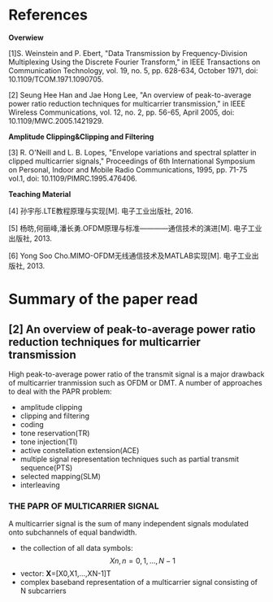 # References
**Overwiew**

[1]S. Weinstein and P. Ebert, "Data Transmission by Frequency-Division Multiplexing Using the Discrete Fourier Transform," in IEEE Transactions on Communication Technology, vol. 19, no. 5, pp. 628-634, October 1971, doi: 10.1109/TCOM.1971.1090705.

[2] Seung Hee Han and Jae Hong Lee, "An overview of peak-to-average power ratio reduction techniques for multicarrier transmission," in IEEE Wireless Communications, vol. 12, no. 2, pp. 56-65, April 2005, doi: 10.1109/MWC.2005.1421929.

**Amplitude Clipping&Clipping and Filtering**

[3] R. O'Neill and L. B. Lopes, "Envelope variations and spectral splatter in clipped multicarrier signals," Proceedings of 6th International Symposium on Personal, Indoor and Mobile Radio Communications, 1995, pp. 71-75 vol.1, doi: 10.1109/PIMRC.1995.476406.


**Teaching Material**

[4] 孙宇彤.LTE教程原理与实现[M]. 电子工业出版社, 2016.

[5] 杨昉,何丽峰,潘长勇.OFDM原理与标准————通信技术的演进[M]. 电子工业出版社, 2013.

[6] Yong Soo Cho.MIMO-OFDM无线通信技术及MATLAB实现[M]. 电子工业出版社, 2013.



# Summary of the paper read

## [2] An overview of peak-to-average power ratio reduction techniques for multicarrier transmission
High peak-to-average power ratio of the transmit signal is a major drawback of multicarrier tranmission such as OFDM or DMT.
A number of approaches to deal with the PAPR problem:
* amplitude clipping
* clipping and filtering
* coding
* tone reservation(TR)
* tone injection(TI)
* active constellation extension(ACE)
* multiple signal representation techniques such as partial transmit sequence(PTS)
* selected mapping(SLM)
* interleaving

### THE PAPR OF MULTICARRIER SIGNAL
A multicarrier signal is the sum of many independent signals modulated onto subchannels of equal bandwidth.
* the collection of all data symbols: $$ Xn, n=0,1,...,N-1 $$
* vector: **X**=[X0,X1,...,XN-1]T
* complex baseband representation of a multicarrier signal consisting of N subcarriers

